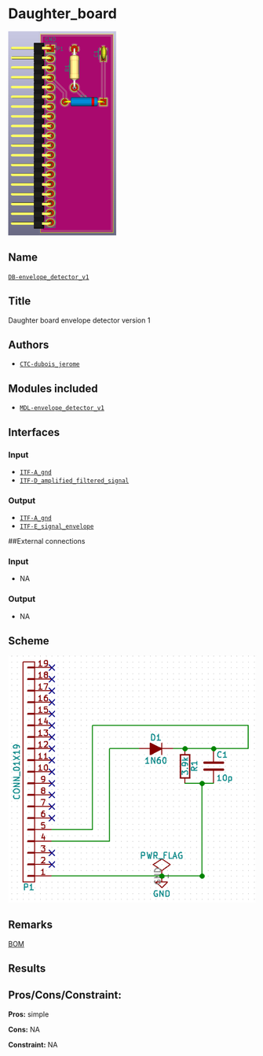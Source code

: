 # Daughter_board
![](viewme.png)

## Name
[`DB-envelope_detector_v1`]()

## Title
Daughter board envelope detector version 1

## Authors
* [`CTC-dubois_jerome`]()

## Modules included
* [`MDL-envelope_detector_v1`]()

## Interfaces
### Input
* [`ITF-A_gnd`]()
* [`ITF-D_amplified_filtered_signal`]()

### Output
* [`ITF-A_gnd`]()
* [`ITF-E_signal_envelope`]()

##External connections
### Input
* NA

### Output
* NA

## Scheme
![](images/scheme.png)

## Remarks
[BOM](./src/DB-envelope_detector_v1.csv)

## Results

## Pros/Cons/Constraint:

**Pros:** simple

**Cons:** NA

**Constraint:** NA
